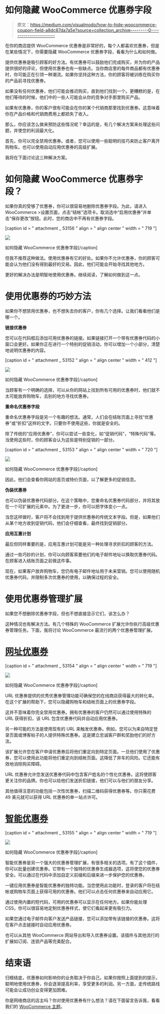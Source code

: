 # 如何隐藏 WooCommerce 优惠券字段

> 原文：<https://medium.com/visualmodo/how-to-hide-woocommerce-coupon-field-a8dc87da7a5e?source=collection_archive---------0----------------------->

在你的商店提供 WooCommerce 优惠券是非常好的，每个人都喜欢优惠券，但是在某些情况下，你需要隐藏 WooCommerce 优惠券字段，看看为什么和如何做。

提供优惠券是吸引顾客的好方法。有优惠券可以鼓励他们完成购买，并为你的产品提供很好的评论，但使用优惠券也有一些缺点。当你商店里的每件商品都有优惠券时，你可能正在引领一种潮流。如果你坚持这种方法，你的顾客将被训练在购买你的产品前寻找优惠券。

如果没有任何优惠券，他们可能会推迟购买，直到他们找到一个。更糟糕的是，在他们等待的时候，他们中的一些人可能会从你的竞争对手那里购买产品。

如果有优惠券，你的客户很有可能会在你的某个代销商那里找到优惠券。这意味着你在产品价格和代销商费用上都损失了收入。

那么，你应该怎么做来预防这些情况呢？幸运的是，有几个解决方案来处理这些问题，并使您的利润最大化。

首先，你可以完全禁用优惠券。或者，您可以使用一些聪明的技巧来防止客户离开购物车。也可以使用自动应用优惠券的高级扩展。

我将在下面讨论这三种解决方案。

# 如何隐藏 WooCommerce 优惠券字段？

如果你真的受够了优惠券，你可以很容易地删除优惠券字段。为此，请进入 WooCommerce >设置页面，点击“结帐”选项卡。取消选中“启用优惠券”并单击“保存更改”按钮。此时，您的商店中不再有优惠券字段。

[caption id = " attachment _ 53156 " align = " align center " width = " 719 "]

![](img/01a02f81a9a711a5d7225a7e1d8c1552.png)

如何隐藏 WooCommerce 优惠券字段[/caption]

但我不推荐这种做法。使用优惠券有它的好处。如果你不允许优惠券，你的顾客可能会认为他们没有得到最好的交易。因此，他们可能会开始寻找其他地方。

更好的解决办法是明智地使用优惠券。继续阅读，了解如何做到这一点。

# 使用优惠券的巧妙方法

如果你不想禁用优惠券，也不想失去你的客户，你有几个选择。让我们看看他们是哪一个。

**链接优惠券**

您可以在代码框后添加可用优惠券的链接。如果链接打开一个带有优惠券代码的小窗口会更好。如果你正在进行一个特别的促销活动，你可以增加一个小部分，清楚地说明优惠券的内容。

[caption id = " attachment _ 53152 " align = " align center " width = " 412 "]

![](img/b2dc76f6de9f370a3635d44148e7fa87.png)

如何隐藏 WooCommerce 优惠券字段[/caption]

当顾客有一个明确的选择，可以从你的网站上找到所有可用的优惠券时，他们就不太可能放弃购物车，去别的地方寻找优惠券。

**重命名优惠券字段**

重命名优惠券字段是另一个有趣的想法。通常，人们会在结账页面上寻找“优惠券”或“折扣”这样的文字。只要你不使用这些，你就是安全的。

除了传统的“应用优惠券”，你可以尝试一些变化，如“促销代码”，“特殊代码”等。当使用这些时，你的顾客会认为这些是特别促销的一部分。

[caption id = " attachment _ 53153 " align = " align center " width = " 720 "]

![](img/fc2dc42a07645c8e73c3e4e34e64456a.png)

如何隐藏 WooCommerce 优惠券字段[/caption]

因此，他们会查看你网站的首页或特价页面，以了解更多的促销信息。

**伪装优惠券**

也可以伪装优惠券代码部分。在这个策略中，您重命名优惠券代码部分，并将其放在一个可扩展的元素中。为了更进一步，你可以把字体变小一点。

当您这样做时，客户将不会找到用于提供优惠券的传统文本字段。但是，如果他们从某个地方收到促销代码，他们会仔细查看，最终找到促销部分。

**应用互惠计划**

最后但同样重要的是，应用互惠计划可能是另一种处理寻求折扣的顾客的方法。

通过一些巧妙的计划，你可以向顾客索要他们的电子邮件地址以换取优惠券代码。在顾客进入结账页面之前做这件事。

现在，如果客户放弃购物车，您仍有电子邮件地址用于未来营销。您可以使用随机优惠券代码，并限制多次优惠券的使用，以确保过程的安全。

# 使用优惠券管理扩展

如果您不想删除优惠券字段，但也不想直接显示它们，该怎么办？

这种情况也有解决方法。有几个特殊的 WooCommerce 扩展允许你执行高级优惠券管理任务。下面，我将讨论 WooCommerce 最流行的两个优惠券管理扩展。

# [网址优惠券](https://woocommerce.com/products/url-coupons/)

[caption id = " attachment _ 53154 " align = " align center " width = " 719 "]

![](img/f63ac03b7aa95a243b003006da2d9277.png)

如何隐藏 WooCommerce 优惠券字段[/caption]

URL 优惠券提供的优秀优惠券管理功能可确保您的在线商店获得最大的转化率。在这个扩展的帮助下，您可以隐藏购物车和结帐页面上的优惠券字段。

这并不意味着你完全禁用优惠券。拥有优惠券的客户仍然可以通过使用特殊的 URL 获得折扣，该 URL 包含优惠券代码并自动应用优惠券。

另一种可能的方法是使用现有的 URL 来触发优惠券。例如，您可以为来自特定登录页面或博客帖子的人提供特殊优惠券。这是建立忠诚客户群和奖励他们的好方法。

该扩展允许您在客户申请优惠券后将他们重定向到特定页面。一旦他们使用了优惠券，您可以使用此功能将他们重定向到结帐页面。这降低了弃车的风险。它还能有效地消除购买障碍。

URL 优惠券允许您发送优惠券代码中包含客户姓名的个性化优惠券。这将使顾客更关注你的品牌。你也可以给他们发送折扣链接，他们可以与他们的朋友分享。

其他值得注意的功能包括一次性优惠券，扫描二维码获得优惠券等。你只需花费 49 美元就可以获得 URL 优惠券的单一站点许可。

# [智能优惠券](https://woocommerce.com/products/smart-coupons/)

[caption id = " attachment _ 53155 " align = " align center " width = " 719 "]

![](img/71ff6fc7a3672d1aa04dc7db4e9441c8.png)

如何隐藏 WooCommerce 优惠券字段[/caption]

智能优惠券是另一个强大的优惠券管理扩展，有很多相关的选项。有了这个插件，你可以批量创建优惠券。它带有一个独特的优惠券生成器选项，这将使您的优惠券安全。可以通过在代码中添加自定义前缀和后缀来进一步保护您的优惠券。

一键应用优惠券是智能优惠券的独特功能。当您使用此功能时，登录的客户将在结帐或购物车页面上获得可用的优惠券。他们可以点击任何优惠券来自动应用它。

通过使用内置的短代码，可用的优惠券可以显示在任何地方。如果你能处理 CSS，你可以很容易地定制优惠券样式，使它们看起来更有吸引力。

如果您通过电子邮件向客户发送产品链接，您可以添加带有该链接的优惠券。这将在客户点击链接时自动应用优惠券。

也可以从其他 WooCommerce 网站导出和导入优惠券设置。该插件与其他流行的扩展如订阅、连锁产品等完美配合。

# 结束语

归根结底，优惠券如何影响你的业务取决于你自己。如果你按照上面提到的提示，聪明地使用优惠券，你会逐渐提高利率，享受更多的利润。另一方面，走传统路线可能会让成功创业变得更加困难。

你是网络商店的店主吗？你对使用优惠券有什么想法？请在下面留言告诉我，看看我们的 [WooCommerce 主题](https://visualmodo.com/theme/seller-ecommerce-wordpress-theme/)。